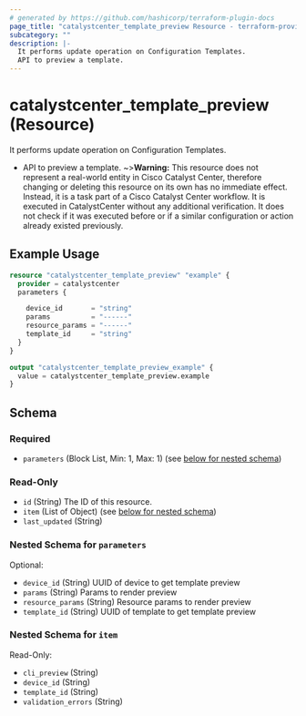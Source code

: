 ```yaml
---
# generated by https://github.com/hashicorp/terraform-plugin-docs
page_title: "catalystcenter_template_preview Resource - terraform-provider-catalystcenter"
subcategory: ""
description: |-
  It performs update operation on Configuration Templates.
  API to preview a template.
---
```


# catalystcenter_template_preview (Resource)

It performs update operation on Configuration Templates.

- API to preview a template.
~>**Warning:**
This resource does not represent a real-world entity in Cisco Catalyst Center, therefore changing or deleting this resource on its own has no immediate effect.
Instead, it is a task part of a Cisco Catalyst Center workflow. It is executed in CatalystCenter without any additional verification. It does not check if it was executed before or if a similar configuration or action already existed previously.

## Example Usage

```terraform
resource "catalystcenter_template_preview" "example" {
  provider = catalystcenter
  parameters {

    device_id       = "string"
    params          = "------"
    resource_params = "------"
    template_id     = "string"
  }
}

output "catalystcenter_template_preview_example" {
  value = catalystcenter_template_preview.example
}
```

<!-- schema generated by tfplugindocs -->
## Schema

### Required

- `parameters` (Block List, Min: 1, Max: 1) (see [below for nested schema](#nestedblock--parameters))

### Read-Only

- `id` (String) The ID of this resource.
- `item` (List of Object) (see [below for nested schema](#nestedatt--item))
- `last_updated` (String)

<a id="nestedblock--parameters"></a>
### Nested Schema for `parameters`

Optional:

- `device_id` (String) UUID of device to get template preview
- `params` (String) Params to render preview
- `resource_params` (String) Resource params to render preview
- `template_id` (String) UUID of template to get template preview


<a id="nestedatt--item"></a>
### Nested Schema for `item`

Read-Only:

- `cli_preview` (String)
- `device_id` (String)
- `template_id` (String)
- `validation_errors` (String)
